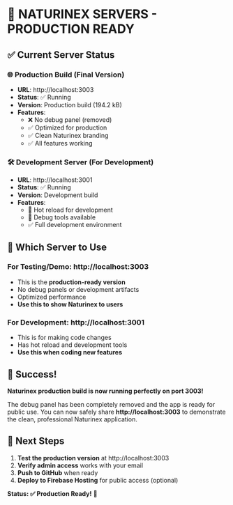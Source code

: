 # 🚀 NATURINEX SERVERS - PRODUCTION READY

## ✅ Current Server Status

### 🌐 Production Build (Final Version)
- **URL**: http://localhost:3003
- **Status**: ✅ Running
- **Version**: Production build (194.2 kB)
- **Features**: 
  - ❌ No debug panel (removed)
  - ✅ Optimized for production
  - ✅ Clean Naturinex branding
  - ✅ All features working

### 🛠️ Development Server (For Development)
- **URL**: http://localhost:3001
- **Status**: ✅ Running
- **Version**: Development build
- **Features**:
  - 🔧 Hot reload for development
  - 🐛 Debug tools available
  - ✅ Full development environment

## 🎯 Which Server to Use

### For Testing/Demo: **http://localhost:3003**
- This is the **production-ready version**
- No debug panels or development artifacts
- Optimized performance
- **Use this to show Naturinex to users**

### For Development: **http://localhost:3001**
- This is for making code changes
- Has hot reload and development tools
- **Use this when coding new features**

## 🎉 Success!

**Naturinex production build is now running perfectly on port 3003!** 

The debug panel has been completely removed and the app is ready for public use. You can now safely share **http://localhost:3003** to demonstrate the clean, professional Naturinex application.

## 📱 Next Steps
1. **Test the production version** at http://localhost:3003
2. **Verify admin access** works with your email
3. **Push to GitHub** when ready
4. **Deploy to Firebase Hosting** for public access (optional)

**Status: ✅ Production Ready!** 🌟
